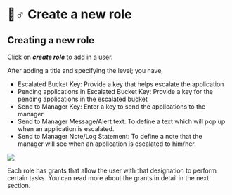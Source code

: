 # 🙇♂ Create a new role

## Creating a new role

Click on _**create role**_ to add in a user.

After adding a title and specifying the level; you have,

* Escalated Bucket Key: Provide a key that helps escalate the application
* Pending applications in Escalated Bucket Key: Provide a key for the pending applications in the escalated bucket
* Send to Manager Key: Enter a key to send the applications to the manager
* Send to Manager Message/Alert text: To define a text which will pop up when an application is escalated.
* Send to Manager Note/Log Statement: To define a note that the manager will see when an application is escalated to him/her.

![](../../../.gitbook/assets/11)

Each role has grants that allow the user with that designation to perform certain tasks. You can read more about the grants in detail in the next section.
